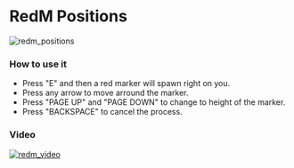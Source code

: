 # RedM Positions
![redm_positions](https://i.imgur.com/H83HLIU.jpg)

### How to use it

- Press "E" and then a red marker will spawn right on you. 
- Press any arrow to move arround the marker. 
- Press "PAGE UP" and "PAGE DOWN" to change to height of the marker.
- Press "BACKSPACE" to cancel the process.

### Video
[![redm_video](https://i.imgur.com/3s6LsOI.jpg)](https://streamable.com/wurout)